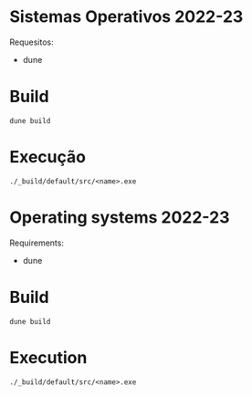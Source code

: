 # Sistemas Operativos 2022-23

Requesitos:

- dune

# Build

```
dune build
```

# Execução 

`./_build/default/src/<name>.exe`

# Operating systems 2022-23

Requirements:

- dune

# Build

```
dune build
```

# Execution 

`./_build/default/src/<name>.exe`

